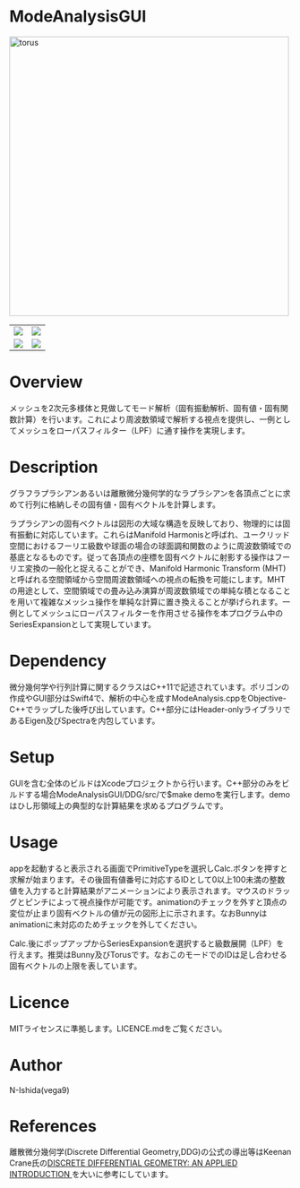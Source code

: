 #  ModeAnalysisGUI
<img width="499" alt="torus" src="https://user-images.githubusercontent.com/37180011/38131573-96bed6f0-3442-11e8-9659-5c6c87f30a87.png">

| | |
|---|---|
|![](https://user-images.githubusercontent.com/37180011/41652174-53718d1e-74bd-11e8-95ca-1ec84b843c80.png)|![](https://user-images.githubusercontent.com/37180011/41652244-7c73ebe4-74bd-11e8-8325-a41c1dba11fc.png)|
|![](https://user-images.githubusercontent.com/37180011/41652248-82c1a9aa-74bd-11e8-88c4-4a669174a08d.png)|![](https://user-images.githubusercontent.com/37180011/41652270-88bcc614-74bd-11e8-8228-a32fc4ee3bb4.png)|



# Overview
メッシュを2次元多様体と見做してモード解析（固有振動解析、固有値・固有関数計算）を行います。これにより周波数領域で解析する視点を提供し、一例としてメッシュをローパスフィルター（LPF）に通す操作を実現します。

# Description
グラフラプラシアンあるいは離散微分幾何学的なラプラシアンを各頂点ごとに求めて行列に格納しその固有値・固有ベクトルを計算します。

ラプラシアンの固有ベクトルは図形の大域な構造を反映しており、物理的には固有振動に対応しています。これらはManifold Harmonisと呼ばれ、ユークリッド空間におけるフーリエ級数や球面の場合の球面調和関数のように周波数領域での基底となるものです。従って各頂点の座標を固有ベクトルに射影する操作はフーリエ変換の一般化と捉えることができ、Manifold Harmonic Transform (MHT)と呼ばれる空間領域から空間周波数領域への視点の転換を可能にします。MHTの用途として、空間領域での畳み込み演算が周波数領域での単純な積となることを用いて複雑なメッシュ操作を単純な計算に置き換えることが挙げられます。一例としてメッシュにローパスフィルターを作用させる操作を本プログラム中のSeriesExpansionとして実現しています。

# Dependency
微分幾何学や行列計算に関するクラスはC++11で記述されています。ポリゴンの作成やGUI部分はSwift4で、解析の中心を成すModeAnalysis.cppをObjective-C++でラップした後呼び出しています。C++部分にはHeader-onlyライブラリであるEigen及びSpectraを内包しています。

# Setup
GUIを含む全体のビルドはXcodeプロジェクトから行います。C++部分のみをビルドする場合ModeAnalysisGUI/DDG/src/で$make demoを実行します。demoはひし形領域上の典型的な計算結果を求めるプログラムです。

# Usage
appを起動すると表示される画面でPrimitiveTypeを選択しCalc.ボタンを押すと求解が始まります。その後固有値番号に対応するIDとして0以上100未満の整数値を入力すると計算結果がアニメーションにより表示されます。マウスのドラッグとピンチによって視点操作が可能です。animationのチェックを外すと頂点の変位が止まり固有ベクトルの値が元の図形上に示されます。なおBunnyはanimationに未対応のためチェックを外してください。

Calc.後にポップアップからSeriesExpansionを選択すると級数展開（LPF）を行えます。推奨はBunny及びTorusです。なおこのモードでのIDは足し合わせる固有ベクトルの上限を表しています。

# Licence
MITライセンスに準拠します。LICENCE.mdをご覧ください。

# Author
N-Ishida(vega9)

# References
離散微分幾何学(Discrete Differential Geometry,DDG)の公式の導出等はKeenan Crane氏の[DISCRETE DIFFERENTIAL GEOMETRY: AN APPLIED INTRODUCTION ][1]を大いに参考にしています。

[1]:https://www.cs.cmu.edu/~kmcrane/Projects/DDG/paper.pdf
